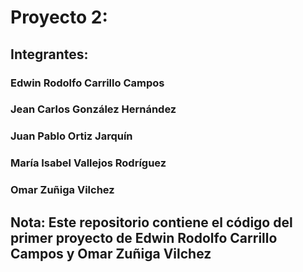 # Proyecto 2: 
## Integrantes:
### Edwin Rodolfo Carrillo Campos 
### Jean Carlos González Hernández 
### Juan Pablo Ortiz Jarquín
### María Isabel Vallejos Rodríguez
### Omar Zuñiga Vilchez

## Nota: Este repositorio contiene el código del primer proyecto de  Edwin Rodolfo Carrillo Campos y Omar Zuñiga Vilchez



